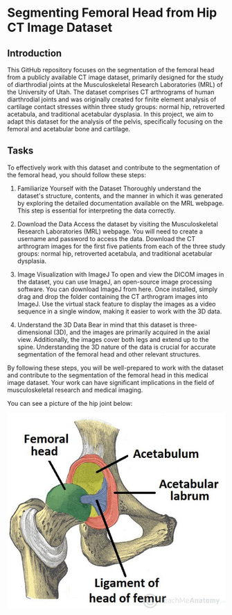 # Segmenting Femoral Head from Hip CT Image Dataset

## Introduction
This GitHub repository focuses on the segmentation of the femoral head from a publicly available CT image dataset, primarily designed for the study of diarthrodial joints at the Musculoskeletal Research Laboratories (MRL) of the University of Utah. The dataset comprises CT arthrograms of human diarthrodial joints and was originally created for finite element analysis of cartilage contact stresses within three study groups: normal hip, retroverted acetabula, and traditional acetabular dysplasia. In this project, we aim to adapt this dataset for the analysis of the pelvis, specifically focusing on the femoral and acetabular bone and cartilage.

## Tasks
To effectively work with this dataset and contribute to the segmentation of the femoral head, you should follow these steps:

1. Familiarize Yourself with the Dataset
Thoroughly understand the dataset's structure, contents, and the manner in which it was generated by exploring the detailed documentation available on the MRL webpage. This step is essential for interpreting the data correctly.

2. Download the Data
Access the dataset by visiting the Musculoskeletal Research Laboratories (MRL) webpage. You will need to create a username and password to access the data. Download the CT arthrogram images for the first five patients from each of the three study groups: normal hip, retroverted acetabula, and traditional acetabular dysplasia.

3. Image Visualization with ImageJ
To open and view the DICOM images in the dataset, you can use ImageJ, an open-source image processing software. You can download ImageJ from here. Once installed, simply drag and drop the folder containing the CT arthrogram images into ImageJ. Use the virtual stack feature to display the images as a video sequence in a single window, making it easier to work with the 3D data.

4. Understand the 3D Data
Bear in mind that this dataset is three-dimensional (3D), and the images are primarily acquired in the axial view. Additionally, the images cover both legs and extend up to the spine. Understanding the 3D nature of the data is crucial for accurate segmentation of the femoral head and other relevant structures.

By following these steps, you will be well-prepared to work with the dataset and contribute to the segmentation of the femoral head in this medical image dataset. Your work can have significant implications in the field of musculoskeletal research and medical imaging.

You can see a picture of the hip joint below:

![plot](img\femoral_head.jpeg)

